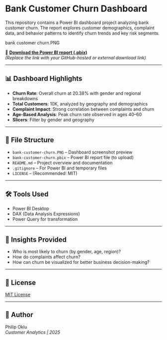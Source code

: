 # Bank Customer Churn Dashboard

This repository contains a Power BI dashboard project analyzing bank customer churn. The report explores customer demographics, complaint data, and behavior patterns to identify churn trends and key risk segments.

bank customer churn.PNG

🔗 **[Download the Power BI report (.pbix)](LINK_TO_PBIX_FILE)**  
_(Replace the link with your GitHub-hosted or external download link)_

---

## 📊 Dashboard Highlights

- **Churn Rate**: Overall churn at 20.38% with gender and regional breakdowns
- **Total Customers**: 10K, analyzed by geography and demographics
- **Complaint Impact**: Strong correlation between complaints and churn
- **Age-Based Analysis**: Peak churn rate observed in ages 40–60
- **Slicers**: Filter by gender and geography

---

## 📁 File Structure

- `bank-customer-churn.PNG` – Dashboard screenshot preview
- `bank-customer-churn.pbix` – Power BI report file (to upload)
- `README.md` – Project overview and documentation
- `.gitignore` – For Power BI and temporary files
- `LICENSE` – (Recommended: MIT)

---

## 🛠 Tools Used

- Power BI Desktop
- DAX (Data Analysis Expressions)
- Power Query for transformation

---

## 📌 Insights Provided

- Who is most likely to churn (by gender, age, region)?
- How do complaints affect churn?
- How can churn be visualized for better business decision-making?

---

## 📝 License

[MIT License](LICENSE)

---

## 👤 Author

Philip Oklu  
*Customer Analytics | 2025*


